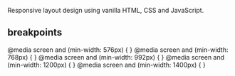 Responsive layout design using vanilla HTML, CSS and JavaScript.

## breakpoints

@media screen and (min-width: 576px) {
}
@media screen and (min-width: 768px) {
}
@media screen and (min-width: 992px) {
}
@media screen and (min-width: 1200px) {
}
@media screen and (min-width: 1400px) {
}

